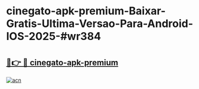 # cinegato-apk-premium-Baixar-Gratis-Ultima-Versao-Para-Android-IOS-2025-#wr384

# <h2><a href="https://ainizakaria.my?title=cinegato-apk-premium&ref=24M">🔗👉 🔴 cinegato-apk-premium</a></h2>

[![acn](https://github.com/user-attachments/assets/0f9c940e-d8b0-45ae-aac7-cd30a18b3e1c)](https://ainizakaria.my?title=cinegato-apk-premium&ref=24M)

